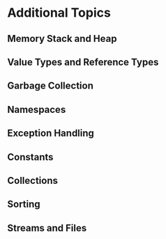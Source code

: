 # Additional Topics

## Memory Stack and Heap

## Value Types and Reference Types

## Garbage Collection

## Namespaces

## Exception Handling

## Constants

## Collections

## Sorting

## Streams and Files
